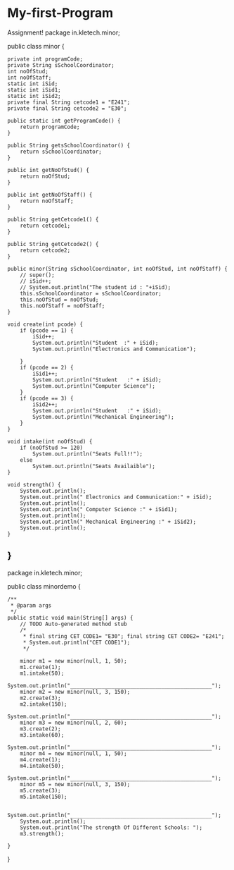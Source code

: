 # My-first-Program
Assignment!
package in.kletech.minor;

public class minor {

	private int programCode;
	private String sSchoolCoordinator;
	int noOfStud;
	int noOfStaff;
	static int iSid;
	static int iSid1;
	static int iSid2;
	private final String cetcode1 = "E241";
	private final String cetcode2 = "E30";

	public static int getProgramCode() {
		return programCode;
	}

	public String getsSchoolCoordinator() {
		return sSchoolCoordinator;
	}

	public int getNoOfStud() {
		return noOfStud;
	}

	public int getNoOfStaff() {
		return noOfStaff;
	}

	public String getCetcode1() {
		return cetcode1;
	}

	public String getCetcode2() {
		return cetcode2;
	}

	public minor(String sSchoolCoordinator, int noOfStud, int noOfStaff) {
		// super();
		// iSid++;
		// System.out.println("The student id : "+iSid);
		this.sSchoolCoordinator = sSchoolCoordinator;
		this.noOfStud = noOfStud;
		this.noOfStaff = noOfStaff;
	}

	void create(int pcode) {
		if (pcode == 1) {
			iSid++;
			System.out.println("Student  :" + iSid);
			System.out.println("Electronics and Communication");

		}
		if (pcode == 2) {
			iSid1++;
			System.out.println("Student   :" + iSid);
			System.out.println("Computer Science");
		}
		if (pcode == 3) {
			iSid2++;
			System.out.println("Student   :" + iSid);
			System.out.println("Mechanical Engineering");
		}
	}

	void intake(int noOfStud) {
		if (noOfStud >= 120)
			System.out.println("Seats Full!!");
		else
			System.out.println("Seats Availaible");
	}

	void strength() {
		System.out.println();
		System.out.println(" Electronics and Communication:" + iSid);
		System.out.println();
		System.out.println(" Computer Science :" + iSid1);
		System.out.println();
		System.out.println(" Mechanical Engineering :" + iSid2);
		System.out.println();
	}

}
------------------------------------------------------------------------------
package in.kletech.minor;

public class minordemo {

	/**
	 * @param args
	 */
	public static void main(String[] args) {
		// TODO Auto-generated method stub
		/*
		 * final string CET CODE1= "E30"; final string CET CODE2= "E241";
		 * System.out.println("CET CODE1");
		 */

		minor m1 = new minor(null, 1, 50);
		m1.create(1);
		m1.intake(50);
		System.out.println("_____________________________________________");
		minor m2 = new minor(null, 3, 150);
		m2.create(3);
		m2.intake(150);
		System.out.println("_____________________________________________");
		minor m3 = new minor(null, 2, 60);
		m3.create(2);
		m3.intake(60);
		System.out.println("_____________________________________________");
		minor m4 = new minor(null, 1, 50);
		m4.create(1);
		m4.intake(50);
		System.out.println("_____________________________________________");
		minor m5 = new minor(null, 3, 150);
		m5.create(3);
		m5.intake(150);

		System.out.println("_____________________________________________");
		System.out.println();
		System.out.println("The strength Of Different Schools: ");
		m3.strength();

	}

}
